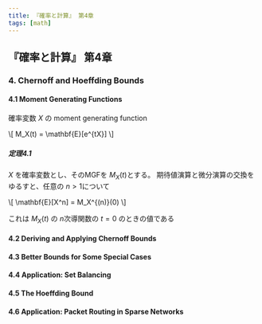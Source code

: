 ```yaml
---
title: 『確率と計算』 第4章
tags: [math]
---
```


## 『確率と計算』 第4章

### 4. Chernoff and Hoeffding Bounds
#### 4.1 Moment Generating Functions

確率変数 $X$ の moment generating function

\\[
M_X(t) = \mathbf{E}[e^{tX}]
\\]

##### 定理4.1

$X$ を確率変数とし、そのMGFを $M_X(t)$とする。
期待値演算と微分演算の交換をゆるすと、任意の $n>1$について

\\[
\mathbf{E}[X^n] = M_X^{(n)}(0)
\\]

これは $M_X(t)$ の $n$次導関数の $t=0$ のときの値である

#### 4.2 Deriving and Applying Chernoff Bounds
#### 4.3 Better Bounds for Some Special Cases
#### 4.4 Application: Set Balancing
#### 4.5 The Hoeffding Bound
#### 4.6 Application: Packet Routing in Sparse Networks
